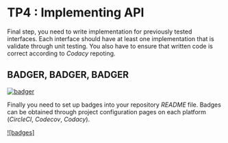 # TP4 : Implementing API

Final step, you need to write implementation for previously tested interfaces. Each interface
should have at least one implementation that is validate through unit testing. You also have
to ensure that written code is correct according to *Codacy* repoting.

## BADGER, BADGER, BADGER

[![badger](http://img.youtube.com/vi/EIyixC9NsLI/0.jpg)](http://www.youtube.com/watch?v=EIyixC9NsLI)

Finally you need to set up badges into your repository *README* file. Badges can be obtained through project configuration pages on each platform (*CircleCI*, *Codecov*, *Codacy*).

[![badges]](https://)
